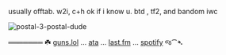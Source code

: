 usually offtab. w2i, c+h ok if i know u. btd , tf2, and bandom iwc

![postal-3-postal-dude](https://github.com/user-attachments/assets/0a422f4b-c267-406c-911f-9e9ff5f87926)

  ═══════ ☘️ [guns.lol](https://guns.lol/deadgirls) ... [ata](https://prophetoffalsehope.atabook.org/) ... [last.fm](https://www.last.fm/user/corpsehem) ... [spotify](https://open.spotify.com/user/31iydpcy5qoohkge2fdzy2oukuvy?si=f43be6e7120f49bc&nd=1&dlsi=f0a492e36d604d00) જ⁀➴
